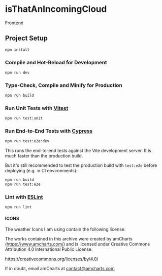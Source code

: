 # isThatAnIncomingCloud

Frontend

## Project Setup

```sh
npm install
```

### Compile and Hot-Reload for Development

```sh
npm run dev
```

### Type-Check, Compile and Minify for Production

```sh
npm run build
```

### Run Unit Tests with [Vitest](https://vitest.dev/)

```sh
npm run test:unit
```

### Run End-to-End Tests with [Cypress](https://www.cypress.io/)

```sh
npm run test:e2e:dev
```

This runs the end-to-end tests against the Vite development server.
It is much faster than the production build.

But it's still recommended to test the production build with `test:e2e` before deploying (e.g. in CI environments):

```sh
npm run build
npm run test:e2e
```

### Lint with [ESLint](https://eslint.org/)

```sh
npm run lint
```

#### ICONS

The weather Icons I am using contain the following license:

The works contained in this archive were created by amCharts (https://www.amcharts.com/)
and is licensed under Creative Commons Attribution 4.0 International Public License:

https://creativecommons.org/licenses/by/4.0/

If in doubt, email amCharts at contact@amcharts.com
